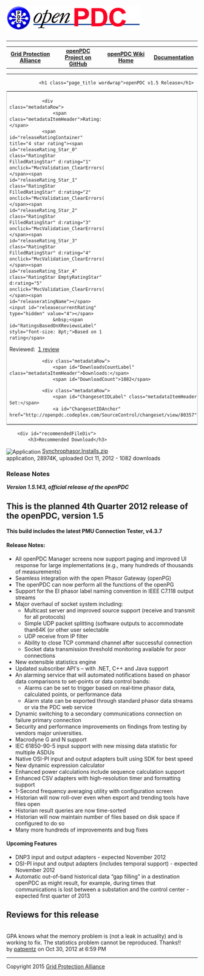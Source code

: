 <html lang="en" xmlns="http://www.w3.org/1999/xhtml">
<head>
<meta charset="utf-8" />
</head>
<body>
<!--HtmlToGmd.Body-->
<h1><a href="https://github.com/GridProtectionAlliance/openPDC/tree/master/Source/Documentation/wiki/openPDC_Home.md"><img src="https://github.com/GridProtectionAlliance/openPDC/blob/master/Source/Documentation/wiki/openPDC_Logo.png" alt="The Open Source Phasor Data Concentrator" /></a></h1>
<hr />
<div id="NavigationMenu">
<table style="width: 100%; border-collapse: collapse; border: 0px solid gray;">
<tr>
<td style="width: 25%; text-align:center;"><b><a href="http://www.gridprotectionalliance.org">Grid Protection Alliance</a></b></td>
<td style="width: 25%; text-align:center;"><b><a href="https://github.com/GridProtectionAlliance/openPDC">openPDC Project on GitHub</a></b></td>
<td style="width: 25%; text-align:center;"><b><a href="https://github.com/GridProtectionAlliance/openPDC/tree/master/Source/Documentation/wiki/openPDC_Home.md">openPDC Wiki Home</a></b></td>
<td style="width: 25%; text-align:center;"><b><a href="https://github.com/GridProtectionAlliance/openPDC/tree/master/Source/Documentation/wiki/openPDC_Documentation_Home.md">Documentation</a></b></td>
</tr>
</table>
</div>
<hr />
<!--/HtmlToGmd.Body-->
<div class="WikiContent">
<div id="ErrorPanel" class="Error" style="clear: both; font-size: 1.25em; display: none;"></div>
                
                <h1 class="page_title wordwrap">openPDC v1.5 Release</h1>
<table id="ReleaseMetaDataBox" cellspacing="0" cellpadding="0" border="0" style="border: 1px solid #c0c0c0; margin-top: 10px;">
    <tr>
        <td valign="top" style="border-right: 1px solid #c0c0c0;">
            <div id="metadataLeft" style="width: 250px;">
            
                <div class="metadataRow">
                    <span class="metadataItemHeader">Rating:</span>
                <span id="releaseRatingContainer" title="4 star rating"><span id="releaseRating_Star_0" class="RatingStar FilledRatingStar" d:rating="1" onclick="MvcValidation_ClearErrors('Rating');">&nbsp;</span><span id="releaseRating_Star_1" class="RatingStar FilledRatingStar" d:rating="2" onclick="MvcValidation_ClearErrors('Rating');">&nbsp;</span><span id="releaseRating_Star_2" class="RatingStar FilledRatingStar" d:rating="3" onclick="MvcValidation_ClearErrors('Rating');">&nbsp;</span><span id="releaseRating_Star_3" class="RatingStar FilledRatingStar" d:rating="4" onclick="MvcValidation_ClearErrors('Rating');">&nbsp;</span><span id="releaseRating_Star_4" class="RatingStar EmptyRatingStar" d:rating="5" onclick="MvcValidation_ClearErrors('Rating');">&nbsp;</span><span id="releaseratingName"></span><input id="releasecurrentRating" type="hidden" value="4"></span>
                    &nbsp;<span id="RatingsBasedOnXReviewsLabel" style="font-size: 8pt;">Based on 1 rating</span>
</div>
                <div class="metadataRow">
                    <span id="BasedOnLabel" class="metadataItemHeader">Reviewed:&nbsp;</span> <a id="xReviewsLink" href="#ReviewsAnchor">1 review</a>
</div>
                
                <div class="metadataRow">
                    <span id="DownloadsCountLabel" class="metadataItemHeader">Downloads:</span>
                    <span id="DownloadCount">1082</span>
</div>
                
                <div class="metadataRow">
                    <span id="ChangesetIDLabel" class="metadataItemHeader">Change Set:</span>
                    <a id="ChangesetIDAnchor" href="http://openpdc.codeplex.com/SourceControl/changeset/view/80357">80357</a>
</div>
                
</div>
        </td>
        <td valign="top">
            <div id="metadataRight" style="width: 250px;">
                
                <div class="metadataRow">
                    <span class="metadataItemHeader">Released:</span>
                    <span id="ReleaseDateLiteral" class="smartDate dateOnlyNoShort" title="10/7/2012 7:00:00 AM" localtimeticks="1349618400">Oct 7, 2012</span>
</div>
                
                <div class="metadataRow">
                    <span class="metadataItemHeader">Updated:</span>
                        <span id="ReleaseModifierDateLiteral" class="smartDate dateOnlyNoShort" title="10/11/2012 3:41:25 AM" localtimeticks="1349952085">Oct 11, 2012</span>
                        by <a id="UpdatedByUserAnchor" href="http://www.codeplex.com/site/users/view/ritchiecarroll">ritchiecarroll</a>
</div>
                <div class="metadataRow">
                    <span id="DevStatusLabel" class="metadataItemHeader">Dev status:</span> 
                    <span id="DevStatusValue">
                    Stable
                        <img alt="Help Icon" class="helpImage" id="DevStatusHelpImage" src="http://download-codeplex.sec.s-msft.com/Images/v21031/HelpIcon.png" title="Stable: This software is believed to be ready for use">
                    
                    </span>
</div>
                
</div>
        </td>
    </tr>
</table>
<script type="text/javascript">
    //function isPlatformInstallerAgent() {
    //    return navigator.userAgent.toLowerCase().indexOf('platform-installer/') != -1;
    //}
    function downloadFile(link, userClick, alreadyLoaded) {
        if (userClick)
            return $.release.fn.downloadFile(link);
        if (!alreadyLoaded) {
            var downloadId = $getQuerystring("DownloadId");
            if (!downloadId)
                downloadId = getIdFromFragment();
            if (downloadId) {
                var clickOncePath = $("a[fileId='" + downloadId + "']").attr('d:clickOncePath');
                var clickOnceUrl = 'http://openpdc.codeplex.com/downloads/get/clickOnce/*REPLACE*'.replace('downloads/get/clickOnce/*REPLACE*', 'downloads/get/clickOnce/' + clickOncePath);
                var fileUrl = 'http://openpdc.codeplex.com/downloads/get/0'.replace('downloads/get/0', 'downloads/get/' + downloadId);
                
                window.location = clickOncePath ? clickOnceUrl : fileUrl;
            }
        }
        return false;
    }
    function getIdFromFragment() {
        var path = document.location.toString();
        if (path.match('#')) {
            var fileID = '#' + path.split('#')[1];
            if (fileID.toLowerCase().indexOf("downloadid=") > 0) {
                fileID = fileID.split("=");
                if (fileID[1].length > 0) {
                    return fileID[1];
                }
            }
        }
    }
</script>
<div class="ReleaseNotesDiv">
    <a id="ReleaseFiles"></a>
    
        <div id="recommendedFileDiv">
            <h3>Recommended Download</h3>
            
<div id="FileListItem0" class="FileListItemDiv">
    <img id="fileImage0" class="FileTypeImage" style="vertical-align:middle;" src="http://download-codeplex.sec.s-msft.com/Images/v21031/RuntimeBinary.gif" alt="Application">
    <a class="FileNameLink" d:fileid="360228" d:posturl="http://openpdc.codeplex.com/releases/captureDownload" d:releaseid="76146" href="http://openpdc.codeplex.com/downloads/get/360228" id="fileDownload0" onclick="suppressUnsavedData();return downloadFile(this, true, false)" tabindex="9">Synchrophasor.Installs.zip</a>
<div>
        <span id="fileItemInfo0" class="SubText">
            application,
            28974K, uploaded
            <span class="smartDate dateOnly" title="10/11/2012 3:41:15 AM" localtimeticks="1349952075">Oct 11, 2012</span>
             -
            1082 downloads
        </span>
</div>
</div>
</div>
        
</div>
<div class="ReleaseNotesDiv">
    <h3>Release Notes</h3>
    <div id="ReleaseNotes" class="WikiContent">
        <div class="wikidoc"><b><i>Version 1.5.143, official release of the openPDC</i></b><br>
<h2>This is the planned 4th Quarter 2012 release of the openPDC, version 1.5</h2>
<h4>This build includes the latest PMU Connection Tester, v4.3.7</h4>
<h4>Release Notes:</h4>
<ul><li>All openPDC Manager screens now support paging and improved UI response for large implementations (e.g., many hundreds of thousands of measurements)</li>
<li>Seamless integration with the open Phasor Gateway (openPG)</li>
<li>The openPDC can now perform all the functions of the openPG</li>
<li>Support for the EI phasor label naming convention in IEEE C7.118 output streams</li>
<li>Major overhaul of socket system including:
<ul><li>Multicast server and improved source support (receive and transmit for all protocols)</li>
<li>Simple UDP packet splitting (software outputs to accommodate than64K (or other user selectable </li>
<li>UDP receive from IP filter</li>
<li>Ability to close TCP command channel after successful connection</li>
<li>Socket data transmission threshold monitoring available for poor connections</li></ul></li>
<li>New extensible statistics engine</li>
<li>Updated subscriber API&#39;s – with .NET, C++ and Java support</li>
<li>An alarming service that will automated notifications based on phasor data comparisons to set-points or data control bands:
<ul><li>Alarms can be set to trigger based on real‐time phasor data, calculated points, or performance data</li>
<li>Alarm state can be exported through standard phasor data streams or via the PDC web service</li></ul></li>
<li>Dynamic switching to a secondary communications connection on failure primary connection</li>
<li>Security and performance improvements on findings from testing by vendors major universities. </li>
<li>Macrodyne G and N support </li>
<li>IEC 61850-90-5 input support with new missing data statistic for multiple ASDUs</li>
<li>Native OSI-PI input and output adapters built using SDK for best speed </li>
<li>New dynamic expression calculator </li>
<li>Enhanced power calculations include sequence calculation support</li>
<li>Enhanced CSV adapters with high-resolution timer and formatting support </li>
<li>1-Second frequency averaging utility with configuration screen</li>
<li>Historian will now roll-over even when export and trending tools have files open</li>
<li>Historian result queries are now time-sorted</li>
<li>Historian will now maintain number of files based on disk space if configured to do so</li>
<li>Many more hundreds of improvements and bug fixes</li></ul>
<h4>Upcoming Features</h4>
<ul><li>DNP3 input and output adapters - expected November 2012</li>
<li>OSI-PI input and output adapters (includes temporal support) - expected November 2012</li>
<li>Automatic out-of-band historical data “gap filling” in a destination openPDC as might result, for example, during times that communications is lost between a substation and the control center - expected first quarter of 2013</li></ul></div><div class="ClearBoth"></div>
</div>
</div>
<div id="ReviewsPanel">
    <a id="ReviewsAnchor"></a>
    <div id="ReviewsDivisionHeader">
        <h2>Reviews for this release</h2>
</div>
    <div id="Reviews">
        <div id="ReviewsList">
                <a id="ReviewBy-patpentz"></a>
                <div class="ReviewListItem">
                    <span id="review0RatingContainer" title="4 star rating"><span id="review0Rating_Star_0" class="RatingStar FilledRatingStar" d:rating="1" onclick="MvcValidation_ClearErrors('Rating');">&nbsp;</span><span id="review0Rating_Star_1" class="RatingStar FilledRatingStar" d:rating="2" onclick="MvcValidation_ClearErrors('Rating');">&nbsp;</span><span id="review0Rating_Star_2" class="RatingStar FilledRatingStar" d:rating="3" onclick="MvcValidation_ClearErrors('Rating');">&nbsp;</span><span id="review0Rating_Star_3" class="RatingStar FilledRatingStar" d:rating="4" onclick="MvcValidation_ClearErrors('Rating');">&nbsp;</span><span id="review0Rating_Star_4" class="RatingStar EmptyRatingStar" d:rating="5" onclick="MvcValidation_ClearErrors('Rating');">&nbsp;</span><span id="review0ratingName"></span><input id="review0currentRating" type="hidden" value="4"></span><br>
                    <span id="ReviewListText0">GPA knows what the memory problem is &#40;not a leak in actuality&#41; and is working to fix.&#10;The statistics problem cannot be reproduced. Thanks&#33;&#33;</span><br>
                    by <a id="ReviewListReviewUserHyperlink0" href="http://www.codeplex.com/site/users/view/patpentz">patpentz</a>
                    on <span id="reviewDate0" class="smartDate" title="10/30/2012 6:59:20 PM" localtimeticks="1351648760">Oct 30, 2012 at 6:59 PM</span>
                    <br>
</div>
</div>
</div>
</div>
</div>
<!--HtmlToGmd.Foot-->
<div id="copyright">
<hr />
Copyright 2015 <a href="http://www.gridprotectionalliance.org">Grid Protection Alliance</a>
</div>
<!--/HtmlToGmd.Foot-->
</body>
</html>
